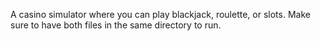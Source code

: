 A casino simulator where you can play blackjack, roulette, or slots.
Make sure to have both files in the same directory to run.
